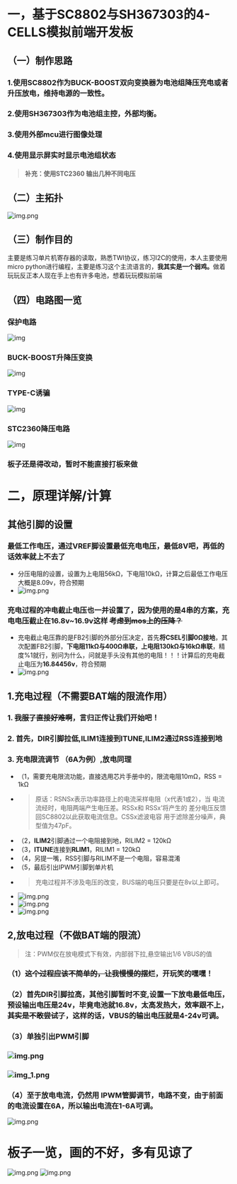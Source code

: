 # 一，基于SC8802与SH367303的4-CELLS模拟前端开发板

## （一）制作思路

### 1.使用SC8802作为BUCK-BOOST双向变换器为电池组降压充电或者升压放电，维持电源的一致性。
### 2.使用SH367303作为电池组主控，外部均衡。
### 3.使用外部mcu进行图像处理
### 4.使用显示屏实时显示电池组状态
> #### 补充：使用**STC2360** 输出几种不同电压
## （二）主拓扑
![img.png](pic/tuobu.png)
## （三）制作目的
主要是练习单片机寄存器的读取，熟悉TWI协议，练习I2C的使用，本人主要使用micro python进行编程，主要是练习这个主流语言的，<b>我其实是一个弱鸡。</b>做着玩玩反正本人现在手上也有许多电池，想着玩玩模拟前端
## （四）电路图一览
### 保护电路
![img](pic/SCH_模拟前端开发板_1-SH367303_2024-03-28.png)
### BUCK-BOOST升降压变换
![img](pic/SCH_模拟前端开发板_2-SC8802_2024-03-28.png)
### TYPE-C诱骗
![img](pic/SCH_模拟前端开发板_4-TYPE-C_2024-03-28.png)
### STC2360降压电路
![img](pic/SCH_模拟前端开发板_3-STC2360_2024-03-28.png)

### 板子还是得改动，暂时不能直接打板来做

# 二，原理详解/计算

## 其他引脚的设置
### 最低工作电压，通过VREF脚设置最低充电电压，最低8V吧，再低的话效率就上不去了
- 分压电阻的设置，设置为上电阻56kΩ，下电阻10kΩ，计算之后最低工作电压大概是8.09v，符合预期
- ![img.png](pic/分压电阻.png)

### 充电过程的冲电截止电压也一并设置了，因为使用的是4串的方案，充电电压截止在16.8v~16.9v这样 ~~考虑到mos上的压降？~~

+ 充电截止电压靠的是FB2引脚的外部分压决定，首先**将CSEL引脚0Ω接地**，其次配置FB2引脚，**下电阻11kΩ与400Ω串联，上电阻130kΩ与16kΩ串联**，精度%1就行，别问为什么，问就是手头没有其他的电阻！！！计算后的充电截止电压为**16.84456v**，符合预期
+ ![img.png](pic/FB2配置.png)
## 1.充电过程（不需要BAT端的限流作用）
### 1. ~~我服了直接好难啊~~，言归正传让我们开始吧！
### 2. 首先，**DIR**引脚拉低,ILIM1连接到**ITUNE**,ILIM2通过RSS连接到地
### 3. 充电限流调节 **（6A为例）**,放电同理
- （1，需要充电限流功能，直接选用芯片手册中的，限流电阻10mΩ，RSS = 1kΩ
- > 原话：RSNSx表示功率路径上的电流采样电阻（x代表1或2），当
电流流经时，电阻两端产生电压差。RSSx和 RSSx’将产生的
差分电压反馈回SC8802以此获取电流信息。CSSx滤波电容
用于滤除差分噪声，典型值为47pF。
- （2，**ILIM2**引脚通过一个电阻接到地，RILIM2 = 120kΩ
- （3，**ITUNE**连接到**RLIM1**，RILIM1 = 120kΩ
- （4，另提一嘴，RSS引脚与RILIM不是一个电阻，容易混淆
- （5，最后引出IPWM引脚到单片机
- > 充电过程并不涉及电压的改变，BUS端的电压只要是在8v以上即可。
- ![img.png](pic/限流.png)
- ![img.png](pic/充电限流电路.png)
- ![img.png](pic/LIM2.png)
## 2,放电过程（不做BAT端的限流）
> 注：PWM仅在放电模式下有效，内部弱下拉,悬空输出1/6 VBUS的值
### （1）~~这个过程应该不简单的，让我慢慢的摆烂~~，开玩笑的嘿嘿！
### （2）首先DIR引脚拉高，其他引脚暂时不变,设置一下放电最低电压，预设输出电压是24v，毕竟电池就16.8v，太高发热大，效率跟不上，~~其实是不敢尝试了~~，这样的话，VBUS的输出电压**就是4-24v可调**。
### （3）单独引出PWM引脚
###  ![img.png](pic/FB1配置.png)
###  ![img_1.png](pic/FB1动态调整.png)
###  （4）至于放电电流，仍然用 IPWM管脚调节，电路不变，由于前面的电流设置在6A，所以输出电流在1-6A可调。
![img.png](pic/放电.png)
# 板子一览，画的不好，多有见谅了
![img.png](pic/top.png)
![img.png](pic/bot.png)
